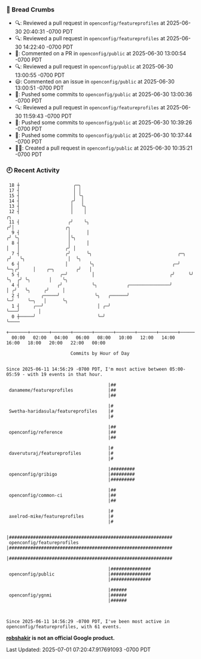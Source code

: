 ### 🍞 Bread Crumbs

 * 🔍: Reviewed a pull request in  `openconfig/featureprofiles` at 2025-06-30 20:40:31 -0700 PDT
 * 🔍: Reviewed a pull request in  `openconfig/featureprofiles` at 2025-06-30 14:22:40 -0700 PDT
 * 💬: Commented on a PR in  `openconfig/public` at 2025-06-30 13:00:54 -0700 PDT
 * 🔍: Reviewed a pull request in  `openconfig/public` at 2025-06-30 13:00:55 -0700 PDT
 * 😃: Commented on an issue in `openconfig/public` at 2025-06-30 13:00:51 -0700 PDT
 * 🚢: Pushed some commits to `openconfig/public` at 2025-06-30 13:00:36 -0700 PDT
 * 🔍: Reviewed a pull request in  `openconfig/featureprofiles` at 2025-06-30 11:59:43 -0700 PDT
 * 🚢: Pushed some commits to `openconfig/public` at 2025-06-30 10:39:26 -0700 PDT
 * 🚢: Pushed some commits to `openconfig/public` at 2025-06-30 10:37:44 -0700 PDT
 * ✍🏼: Created a pull request in `openconfig/public` at 2025-06-30 10:35:21 -0700 PDT

### 🕘 Recent Activity
```
 18 ┼                    ╭─╮
 17 ┤                    │ │
 15 ┤                    │ ╰╮
 14 ┤                   ╭╯  │
 13 ┤                   │   ╰╮
 12 ┤                   │    │                                           ╭╮
 11 ┤                  ╭╯    ╰╮                                         ╭╯│                   ╭╮
  9 ┤                  │      │                                        ╭╯ ╰╮                  │╰╮
  8 ┤                  │      │                                        │   │                 ╭╯ │
  7 ┤                 ╭╯      ╰╮                                ╭─╮   ╭╯   ╰╮                │  ╰╮
  6 ┤                 │        ╰╮                             ╭─╯ ╰─╮╭╯     │    ╭─╮        ╭╯   │
  5 ┤               ╭─╯         │                            ╭╯     ╰╯      ╰╮  ╭╯ ╰╮       │    ╰╮
  4 ┤              ╭╯           ╰╮           ╭───────────────╯               │ ╭╯   ╰╮     ╭╯     │
  2 ┤        ╭─────╯             ╰╮   ╭──────╯                               ╰─╯     ╰─╮   │      ╰╮
  1 ┤     ╭──╯                    │ ╭─╯                                                ╰───╯       │
  0 ┼─────╯                       ╰─╯                                                              ╰────
    +───────+───────+───────+───────+───────+───────+───────+───────+───────+───────+───────+───────+────
  00:00   02:00   04:00   06:00   08:00   10:00   12:00   14:00   16:00   18:00   20:00   22:00   00:00   

						Commits by Hour of Day


Since 2025-06-11 14:56:29 -0700 PDT, I'm most active between 05:00-05:59 - with 19 events in that hour.

```



```
                                      |##
 danameme/featureprofiles             |##
                                      |##

                                      |#
 Swetha-haridasula/featureprofiles    |#
                                      |#

                                      |##
 openconfig/reference                 |##
                                      |##

                                      |#
 daveruturaj/featureprofiles          |#
                                      |#

                                      |#########
 openconfig/gribigo                   |#########
                                      |#########

                                      |##
 openconfig/common-ci                 |##
                                      |##

                                      |#
 axelrod-mike/featureprofiles         |#
                                      |#

                                      |#############################################################
 openconfig/featureprofiles           |#############################################################
                                      |#############################################################

                                      |###############
 openconfig/public                    |###############
                                      |###############

                                      |######
 openconfig/ygnmi                     |######
                                      |######



Since 2025-06-11 14:56:29 -0700 PDT, I've been most active in openconfig/featureprofiles, with 61 events.

```
**[robshakir](mailto:robjs@google.com) is not an official Google product.**  


Last Updated: 2025-07-01 07:20:47.917691093 -0700 PDT
